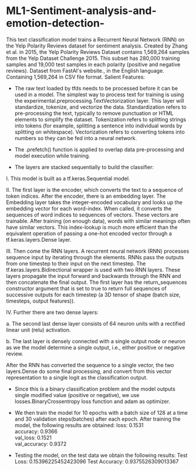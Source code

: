 # ML1-Sentiment-analysis-and-emotion-detection-
This text classification model trains a Recurrent Neural Network (RNN) on the Yelp Polarity Reviews dataset for sentiment analysis.
Created by Zhang et al. in 2015, the Yelp Polarity Reviews Dataset contains 1,569,264 samples from the Yelp Dataset Challenge 2015. This subset has 280,000 training samples and 19,000 test samples in each polarity (positive and negative reviews). Dataset from FastAI's website., in the English language. Containing 1,569,264 in CSV file format.
Salient Features:

-	The raw text loaded by tfds needs to be processed before it can be used in a model. The simplest way to process text for training is using the experimental.preprocessing.TextVectorization layer. This layer will standardize, tokenize, and vectorize the data. Standardization refers to pre-processing the text, typically to remove punctuation or HTML elements to simplify the dataset. Tokenization refers to splitting strings into tokens (for example, splitting a sentence into individual words by splitting on whitespace). Vectorization refers to converting tokens into numbers so they can be fed into a neural network. 

-	The .prefetch() function is applied to overlap data pre-processing and model execution while training.

-	The layers are stacked sequentially to build the classifier:

I.	This model is built as a tf.keras.Sequential model.

II.	The first layer is the encoder, which converts the text to a sequence of token indices. 
After the encoder, there is an embedding layer. The Embedding layer takes the integer-encoded vocabulary and looks up the embedding vector for each word-index. When called, it converts the sequences of word indices to sequences of vectors. These vectors are trainable. After training (on enough data), words with similar meanings often have similar vectors. This index-lookup is much more efficient than the equivalent operation of passing a one-hot encoded vector through a tf.keras.layers.Dense layer.

III.	Then come the RNN layers.
A recurrent neural network (RNN) processes sequence input by iterating through the elements. RNNs pass the outputs from one timestep to their input on the next timestep. 
The tf.keras.layers.Bidirectional wrapper is used with two RNN layers. These layers propagate the input forward and backwards through the RNN and then concatenate the final output. 
The first layer has the return_sequences constructor argument that is set to true to return full sequences of successive outputs for each timestep (a 3D tensor of shape (batch size, timesteps, output features)).

IV.	Further there are two dense layers:

a.	The second last dense layer consists of 64 neuron units with a rectified linear unit (relu) activation.

b.	The last layer is densely connected with a single output node or neuron as we the model determine a single output, i.e., either positive or negative review.

After the RNN has converted the sequence to a single vector, the two layers.Dense do some final processing, and convert from this vector representation to a single logit as the classification output.

-	Since this is a binary classification problem and the model outputs single modified value (positive or negative), we use losses.BinaryCrossentropy loss function and adam as optimizer.

-	We then train the model for 10 epochs with a batch size of 128 at a time and 30 validation steps(batches) after each epoch.
After training the model, the following results are obtained:
loss: 0.1531  
accuracy: 0.9366  
val_loss: 0.1521  
val_accuracy: 0.9372

-	Testing the model, on the test data we obtain the following results:
Test Loss: 0.15396225452423096
Test Accuracy: 0.9375526309013367
 


       
